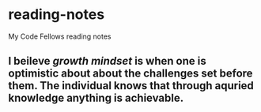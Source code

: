 # reading-notes
My Code Fellows reading notes

## I beileve _growth mindset_ is when one is optimistic about about the challenges set before them. The individual knows that through aquried knowledge anything is achievable.
